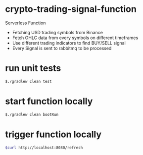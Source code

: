 # crypto-trading-signal-function

Serverless Function

- Fetching USD trading symbols from Binance
- Fetch OHLC data from every symbols on different timeframes
- Use different trading indicators to find BUY/SELL signal
- Every Signal is sent to rabbitmq to be processed

# run unit tests

```bash
$./gradlew clean test
```

# start function locally

```bash
$./gradlew clean bootRun
```

# trigger function locally

```bash
$curl http://localhost:8080/refresh
```